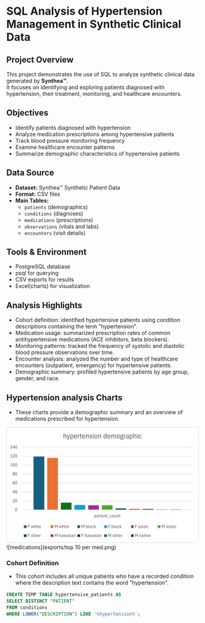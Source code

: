 # SQL Analysis of Hypertension Management in Synthetic Clinical Data

## Project Overview
This project demonstrates the use of SQL to analyze synthetic clinical data generated by **Synthea™**.  
It focuses on identifying and exploring patients diagnosed with hypertension, their treatment, monitoring, and healthcare encounters.

## Objectives
- Identify patients diagnosed with hypertension  
- Analyze medication prescriptions among hypertensive patients  
- Track blood pressure monitoring frequency  
- Examine healthcare encounter patterns  
- Summarize demographic characteristics of hypertensive patients  

## Data Source
- **Dataset:** Synthea™ Synthetic Patient Data  
- **Format:** CSV files  
- **Main Tables:**  
  - `patients` (demographics)  
  - `conditions` (diagnoses)  
  - `medications` (prescriptions)  
  - `observations` (vitals and labs)  
  - `encounters` (visit details)  

## Tools & Environment
- PostgreSQL database  
- psql for querying  
- CSV exports for results  
- Excel(charts) for visualization  


## Analysis Highlights
- Cohort definition: identified hypertensive patients using condition descriptions containing the term "hypertension".
- Medication usage: summarized prescription rates of common antihypertensive medications (ACE inhibitors, beta blockers).
- Monitoring patterns: tracked the frequency of systolic and diastolic blood pressure observations over time.
- Encounter analysis: analyzed the number and type of healthcare encounters (outpatient, emergency) for hypertensive patients.
- Demographic summary: profiled hypertensive patients by age group, gender, and race.


## Hypertension analysis Charts 
- These charts provide a demographic summary and an overview of medications prescribed for hypertension.

![demographic summary](exports/demo_chart.png)
![medications](exports/top 10 per med.png)


### Cohort Definition
- This cohort includes all unique patients who have a recorded condition where the description text contains the word "hypertension".
```sql
CREATE TEMP TABLE hypertensive_patients AS
SELECT DISTINCT "PATIENT"
FROM conditions
WHERE LOWER("DESCRIPTION") LIKE '%hypertension%';




